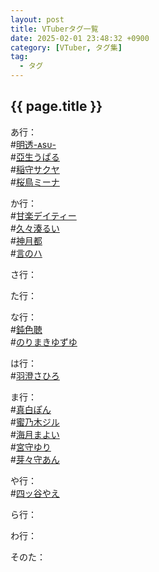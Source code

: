 ```yaml
---
layout: post
title: VTuberタグ一覧
date: 2025-02-01 23:48:32 +0900
category: [VTuber, タグ集]
tag: 
  - タグ
---
```


## {{ page.title }}

あ行：  
#[明透-ᴀsᴜ-](https://www.youtube.com/channel/UCBLGjbYv6-xxju1i44RjnnA)  
#[亞生うぱる](https://www.youtube.com/@AnewUparu)  
#[稲守サクヤ](https://lit.link/inamrisakuya)  
#[桜鳥ミーナ](https://www.youtube.com/@MinaAudrey)  

か行：  
#[甘楽デイティー](https://www.youtube.com/@KanraDeity)  
#[久々湊るい](https://www.youtube.com/@kugumirui)  
#[神月都](https://lit.link/miyaczk)  
#[言のハ](https://www.youtube.com/@Cotonoha)  

さ行：  

た行：  

な行：  
#[鈍色聴](https://lit.link/YurushiNibiiro)  
#[のりまきゆずゆ](https://lit.link/norimakiyuzuyu)  

は行：  
#[羽澄さひろ](https://www.youtube.com/channel/UCaHgUmTyQhth2s07ChoKJuw)  

ま行：  
#[真白ぽん](https://www.youtube.com/@mashiropon)  
#[蜜乃木ジル](https://www.youtube.com/@JILLMITSUNOKI)  
#[海月まよい](https://www.youtube.com/@-miduki.mayoi0614)  
#[宮守ゆり](https://lit.link/Miyamoriyuri)  
#[芽々守あん](https://www.youtube.com/@MememoriAn)  

や行：  
#[四ッ谷やえ](https://lit.link/yotuyayae)  

ら行：  

わ行：  

そのた：  